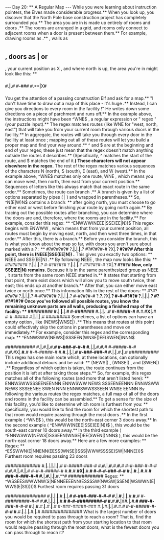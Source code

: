 --- Day 20: ** A Regular Map ---
While you were learning about instruction pointers, the Elves made considerable progress.** When you look up, you discover that the North Pole base construction project has completely surrounded you.**
The area you are in is made up entirely of
rooms
and
doors
.** The rooms are arranged in a grid, and rooms only connect to adjacent rooms when a door is present between them.**
For example, drawing rooms as
.**
, walls as
#
, doors as
|
or
-
, your current position as
X
, and where north is up, the area you're in might look like this: **
#####
#.**|.**#
#-###
#.**|X#
#####
You get the attention of a passing construction Elf and ask for a map.** "I don't have time to draw out a map of this place - it's
huge
.** Instead, I can give you directions to
every room in the facility
!" He writes down some directions on a piece of parchment and runs off.** In the example above, the instructions might have been
^WNE$
, a
regular expression
or "
regex
" (your puzzle input).**
The regex matches routes (like
WNE
for "west, north, east") that will take you from your current room through various doors in the facility.** In aggregate, the routes will take you through
every door in the facility at least once
; mapping out all of these routes will let you build a proper map and find your way around.**
^
and
$
are at the beginning and end of your regex; these just mean that the regex doesn't match anything outside the routes it describes.** (Specifically,
^
matches the start of the route, and
$
matches the end of it.**) These characters will not appear elsewhere in the regex.**
The rest of the regex matches various sequences of the characters
N
(north),
S
(south),
E
(east), and
W
(west).** In the example above,
^WNE$
matches only one route,
WNE
, which means you can move
west, then north, then east
from your current position.** Sequences of letters like this always match that exact route in the same order.**
Sometimes, the route can
branch
.** A branch is given by a
list of options
separated by pipes (
|
) and wrapped in parentheses.** So,
^N(E|W)N$
contains a branch: ** after going north, you must choose to go
either east or west
before finishing your route by going north again.** By tracing out the possible routes after branching, you can determine where the doors are and, therefore, where the rooms are in the facility.**
For example, consider this regex: **
^ENWWW(NEEE|SSE(EE|N))$
This regex begins with
ENWWW
, which means that from your current position, all routes must begin by moving east, north, and then west three times, in that order.** After this, there is a branch.**  Before you consider the branch, this is what you know about the map so far, with doors you aren't sure about marked with a
?
: **
#?#?#?#?#
?.**|.**|.**|.**?
#?#?#?#-#
    ?X|.**?
    #?#?#
After this point, there is
(NEEE|SSE(EE|N))
.** This gives you exactly two options: **
NEEE
and
SSE(EE|N)
.** By following
NEEE
, the map now looks like this: **
#?#?#?#?#
?.**|.**|.**|.**?
#-#?#?#?#
?.**|.**|.**|.**?
#?#?#?#-#
    ?X|.**?
    #?#?#
Now, only
SSE(EE|N)
remains.** Because it is in the same parenthesized group as
NEEE
, it starts from the same room
NEEE
started in.** It states that starting from that point, there exist doors which will allow you to move south twice, then east; this ends up at another branch.** After that, you can either move east twice or north once.** This information fills in the rest of the doors: **
#?#?#?#?#
?.**|.**|.**|.**?
#-#?#?#?#
?.**|.**|.**|.**?
#-#?#?#-#
?.**?.**?X|.**?
#-#-#?#?#
?.**|.**|.**|.**?
#?#?#?#?#
Once you've followed all possible routes, you know the remaining unknown parts are all walls, producing a finished map of the facility: **
#########
#.**|.**|.**|.**#
#-#######
#.**|.**|.**|.**#
#-#####-#
#.**#.**#X|.**#
#-#-#####
#.**|.**|.**|.**#
#########
Sometimes, a list of options can have an
empty option
, like
(NEWS|WNSE|)
.** This means that routes at this point could effectively skip the options in parentheses and move on immediately.**  For example, consider this regex and the corresponding map: **
^ENNWSWW(NEWS|)SSSEEN(WNSE|)EE(SWEN|)NNN$

###########
#.**|.**#.**|.**#.**#
#-###-#-#-#
#.**|.**|.**#.**#.**#
#-#####-#-#
#.**#.**#X|.**#.**#
#-#-#####-#
#.**#.**|.**|.**|.**#
#-###-###-#
#.**|.**|.**#.**|.**#
###########
This regex has one main route which, at three locations, can optionally include additional detours and be valid: **
(NEWS|)
,
(WNSE|)
, and
(SWEN|)
.** Regardless of which option is taken, the route continues from the position it is left at after taking those steps.** So, for example, this regex matches all of the following routes (and more that aren't listed here): **
ENNWSWWSSSEENEENNN
ENNWSWW
NEWS
SSSEENEENNN
ENNWSWW
NEWS
SSSEENEE
SWEN
NNN
ENNWSWWSSSEEN
WNSE
EENNN
By following the various routes the regex matches, a full map of all of the doors and rooms in the facility can be assembled.**
To get a sense for the size of this facility, you'd like to determine which room is
furthest
from you: ** specifically, you would like to find the room for which the
shortest path to that room would require passing through the most doors
.**
In the first example (
^WNE$
), this would be the north-east corner
3
doors away.**
In the second example (
^ENWWW(NEEE|SSE(EE|N))$
), this would be the south-east corner
10
doors away.**
In the third example (
^ENNWSWW(NEWS|)SSSEEN(WNSE|)EE(SWEN|)NNN$
), this would be the north-east corner
18
doors away.**
Here are a few more examples: **
Regex: ** ^ESSWWN(E|NNENN(EESS(WNSE|)SSS|WWWSSSSE(SW|NNNE)))$
Furthest room requires passing 23 doors

#############
#.**|.**|.**|.**|.**|.**#
#-#####-###-#
#.**#.**|.**#.**#.**#.**#
#-#-###-#-#-#
#.**#.**#.**|.**#.**|.**#
#-#-#-#####-#
#.**#.**#.**#X|.**#.**#
#-#-#-###-#-#
#.**|.**#.**|.**#.**#.**#
###-#-###-#-#
#.**|.**#.**|.**|.**#.**#
#############
Regex: ** ^WSSEESWWWNW(S|NENNEEEENN(ESSSSW(NWSW|SSEN)|WSWWN(E|WWS(E|SS))))$
Furthest room requires passing 31 doors

###############
#.**|.**|.**|.**#.**|.**|.**#
#-###-###-#-#-#
#.**|.**#.**|.**|.**#.**#.**#
#-#########-#-#
#.**#.**|.**|.**|.**|.**#.**#
#-#-#########-#
#.**#.**#.**|X#.**|.**#.**#
###-#-###-#-#-#
#.**|.**#.**#.**|.**#.**|.**#
#-###-#####-###
#.**|.**#.**|.**|.**#.**#.**#
#-#-#####-#-#-#
#.**#.**|.**|.**|.**#.**|.**#
###############
What is the largest number of doors you would be required to pass through to reach a room?
That is, find the room for which the shortest path from your starting location to that room would require passing through the most doors; what is the fewest doors you can pass through to reach it?
